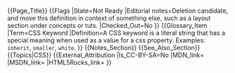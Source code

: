 {{Page_Title}}
{{Flags
|State=Not Ready
|Editorial notes=Deletion candidate, and move this definition in context of something else, such as a layout section under concepts or tuts.
|Checked_Out=No
}}
{{Glossary_Item
|Term=CSS Keyword
|Definition=A CSS keyword is a literal string that has a special meaning when used as a value for a css property. Examples: <code>inherit</code>, <code>smaller</code>, <code>white</code>.
}}
{{Notes_Section}}
{{See_Also_Section}}
{{Topics|CSS}}
{{External_Attribution
|Is_CC-BY-SA=No
|MDN_link=
|MSDN_link=
|HTML5Rocks_link=
}}